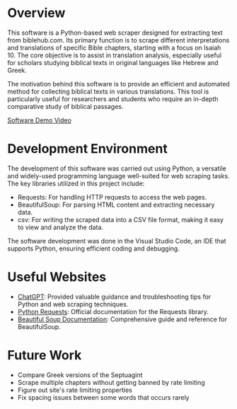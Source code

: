 # Overview

This software is a Python-based web scraper designed for extracting text from biblehub.com. Its primary function is to scrape different interpretations and translations of specific Bible chapters, starting with a focus on Isaiah 10. The core objective is to assist in translation analysis, especially useful for scholars studying biblical texts in original languages like Hebrew and Greek.

The motivation behind this software is to provide an efficient and automated method for collecting biblical texts in various translations. This tool is particularly useful for researchers and students who require an in-depth comparative study of biblical passages.

[Software Demo Video](https://youtu.be/TvM8HcwIFCE)

# Development Environment

The development of this software was carried out using Python, a versatile and widely-used programming language well-suited for web scraping tasks. The key libraries utilized in this project include:

- Requests: For handling HTTP requests to access the web pages.
- BeautifulSoup: For parsing HTML content and extracting necessary data.
- csv: For writing the scraped data into a CSV file format, making it easy to view and analyze the data.

The software development was done in the Visual Studio Code, an IDE that supports Python, ensuring efficient coding and debugging.

# Useful Websites

- [ChatGPT](https://chat.openai.com): Provided valuable guidance and troubleshooting tips for Python and web scraping techniques.
- [Python Requests](https://docs.python-requests.org/en/latest/): Official documentation for the Requests library.
- [Beautiful Soup Documentation](https://www.crummy.com/software/BeautifulSoup/bs4/doc/): Comprehensive guide and reference for BeautifulSoup.

# Future Work

- Compare Greek versions of the Septuagint
- Scrape multiple chapters without getting banned by rate limiting
- Figure out site's rate limiting properties
- Fix spacing issues between some words that occurs rarely
